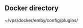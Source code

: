 ## Docker directory
~/vps/docker/emby/config/plugins/


<!-- ## JavScraper
```
wget https://github.com/bjrjustin/Emby.Plugins.JavScraper/releases/download/v1.2022.0528.1141/Emby.JavScraper@v1.2022.0528.1141.zip

unzip Emby.JavScraper@v1.2022.0528.1141.zip 

cp JavScraper.dll ~/vps/docker/emby/config/plugins/
``` -->